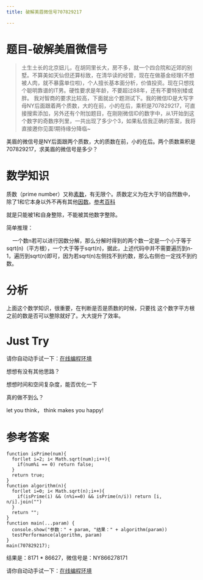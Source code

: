 ```yaml
---
title: 破解美眉微信号707829217

---
```


# 题目-破解美眉微信号

> 土生土长的北京妞儿，在胡同里长大，房不多，就一个四合院和近郊的别墅。不算美如天仙但还算标致，在清华读的经管，现在在做基金经理(不想被人肉，就不暴露单位啦)，个人擅长基本面分析，价值投资。现在只想找个聪明靠谱的IT男。硬性要求是年龄，不要超过88年，还有不要特别矮或胖。 我对智商的要求比较高，下面就出个题测试下。我的微信ID是大写字母NY后面跟着两个质数，大的在前，小的在后，乘积是707829217，可直接搜索添加，另外还有个附加题目，在刚刚微信ID的数字中，从1开始到这个数字的奇数序列里，一共出现了多少个3，如果私信我正确的答案，我将直接邀你见面!期待缘分降临~

美眉的微信号是NY后面跟两个质数，大的质数在前，小的在后。两个质数乘积是707829217，求美眉的微信号是多少？

# 数学知识

<div class="para">
  质数（prime number）又称<a href="https://baike.baidu.com/item/%E7%B4%A0%E6%95%B0/115069" target="_blank" rel="noopener" data-lemmaid="115069">素数</a>，有无限个。质数定义为在大于1的自然数中，除了1和它本身以外不再有其他<a href="https://baike.baidu.com/item/%E5%9B%A0%E6%95%B0/9539111" target="_blank" rel="noopener" data-lemmaid="9539111">因数</a>。<a href="https://baike.baidu.com/item/%E8%B4%A8%E6%95%B0">参考百科</a>
</div>

  就是只能被1和自身整除，不能被其他数字整除。

  简单推理：

      一个数n若可以进行因数分解，那么分解时得到的两个数一定是一个小于等于sqrt(n)（平方根），一个大于等于sqrt(n)，据此，上述代码中并不需要遍历到n-1，遍历到sqrt(n)即可，因为若sqrt(n)左侧找不到约数，那么右侧也一定找不到约数。

# 分析

上面这个数学知识，很重要，在判断是否是质数的时候，只要找 这个数字平方根 之前的数是否可以整除就好了。大大提升了效率。



# Just Try

请你自动动手试一下：[在线编程环境][1]

想想有没有其他思路？

想想时间和空间复杂度，能否优化一下

真的做不到么？

let you think， think makes you happy!



# 参考答案

```
function isPrime(num){
  for(let i=2; i< Math.sqrt(num);i++){
    if(num%i == 0) return false;
  }
  return true;
}
function algorithm(n){
  for(let i=0; i< Math.sqrt(n);i++){
    if(isPrime(i) && (n%i==0) && isPrime(n/i)) return [i, n/i].join("")
  }
  return "";
}
function main(...param) {
  console.show("参数：" + param, "结果：" + algorithm(param))
  testPerformance(algorithm, param)
}
main(707829217);
```

结果是：8171 * 86627，微信号是：NY866278171

请你自动动手试一下：[在线编程环境][2]

 [1]: https://www.f2e123.com/code?code=algorithm&pid=4247
 [2]: https://www.f2e123.com/code?pid=4247
